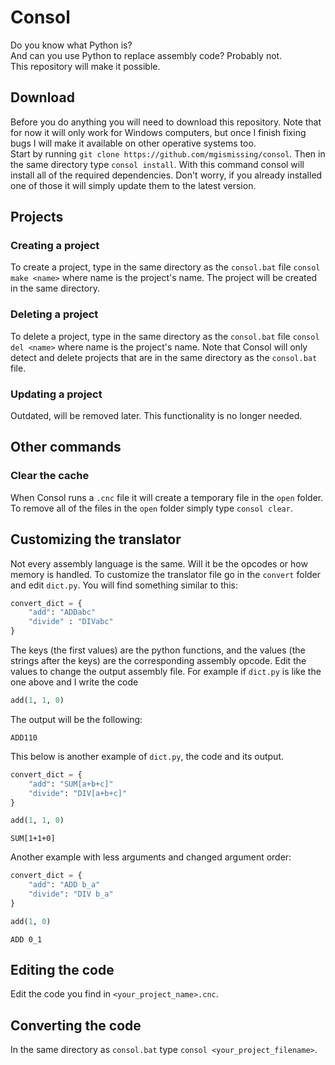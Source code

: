 # Consol
Do you know what Python is?  
And can you use Python to replace assembly code? Probably not.  
This repository will make it possible.

## Download
Before you do anything you will need to download this repository.
Note that for now it will only work for Windows computers, but once I finish fixing bugs I will make it available on other operative systems too.  
Start by running  ```git clone https://github.com/mgismissing/consol```. Then in the same directory type ```consol install```. With this command consol will install all of the required dependencies. Don't worry, if you already installed one of those it will simply update them to the latest version.

## Projects
### Creating a project
To create a project, type in the same directory as the ```consol.bat``` file ```consol make <name>``` where name is the project's name. The project will be created in the same directory.
### Deleting a project
To delete a project, type in the same directory as the ```consol.bat``` file ```consol del <name>``` where name is the project's name. Note that Consol will only detect and delete projects that are in the same directory as the ```consol.bat``` file.
### Updating a project
Outdated, will be removed later. This functionality is no longer needed.

## Other commands
### Clear the cache
When Consol runs a ```.cnc``` file it will create a temporary file in the ```open``` folder. To remove all of the files in the ```open``` folder simply type ```consol clear```.

## Customizing the translator
Not every assembly language is the same. Will it be the opcodes or how memory is handled. To customize the translator file go in the ```convert``` folder and edit ```dict.py```. You will find something similar to this:
``` python
convert_dict = {
    "add": "ADDabc"
    "divide" : "DIVabc"
}
```
The keys (the first values) are the python functions, and the values (the strings after the keys) are the corresponding assembly opcode. Edit the values to change the output assembly file. For example if ```dict.py``` is like the one above and I write the code
``` python
add(1, 1, 0)
```
The output will be the following:
```
ADD110
```
This below is another example of ```dict.py```, the code and its output.
``` python
convert_dict = {
    "add": "SUM[a+b+c]"
    "divide": "DIV[a+b+c]"
}
```
``` python
add(1, 1, 0)
```
```
SUM[1+1+0]
```
Another example with less arguments and changed argument order:
``` python
convert_dict = {
    "add": "ADD b_a"
    "divide": "DIV b_a"
}
```
``` python
add(1, 0)
```
```
ADD 0_1
```
## Editing the code
Edit the code you find in ```<your_project_name>.cnc```.

## Converting the code
In the same directory as ```consol.bat``` type ```consol <your_project_filename>```.